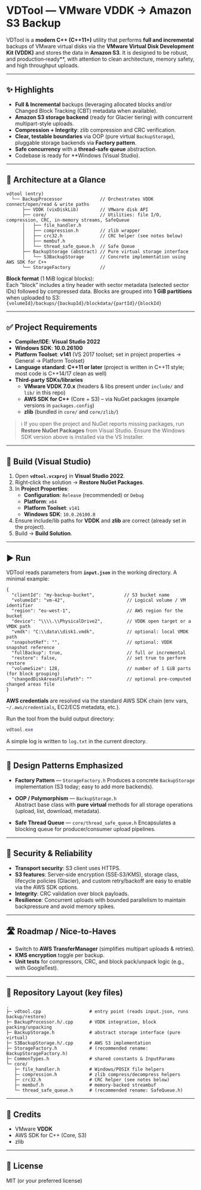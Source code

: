 # VDTool — VMware VDDK → Amazon S3 Backup

VDTool is a **modern C++ (C++11+)** utility that performs **full and incremental** backups of VMware virtual disks via the **VMware Virtual Disk Development Kit (VDDK)** and stores the data in **Amazon S3**. It is designed to be robust, and production‑ready**, with attention to clean architecture, memory safety, and high throughput uploads.

---

## ✨ Highlights

- **Full & Incremental** backups (leveraging allocated blocks and/or Changed Block Tracking (CBT) metadata when available).
- **Amazon S3 storage backend** (ready for Glacier tiering) with concurrent multipart-style uploads.
- **Compression + Integrity**: zlib compression and CRC verification.
- **Clear, testable boundaries** via OOP (pure virtual `BackupStorage`), pluggable storage backends via **Factory pattern**.
- **Safe concurrency** with a **thread-safe queue** abstraction.
- Codebase is ready for **Windows (Visual Studio).

---

## 🧱 Architecture at a Glance

```
vdtool (entry)
  └── BackupProcessor              // Orchestrates VDDK connect/open/read & write paths
      ├── VDDK (vixDiskLib)        // VMware disk API
      ├── core/                    // Utilities: file I/O, compression, CRC, in‑memory streams, SafeQueue
      │   ├── file_handler.h
      │   ├── compression.h        // zlib wrapper
      │   ├── crc32.h              // CRC helper (see notes below)
      │   ├── membuf.h
      │   └── thread_safe_queue.h  // Safe Queue
      ├── BackupStorage (abstract) // Pure virtual storage interface
      │   └── S3BackupStorage      // Concrete implementation using AWS SDK for C++
      └── StorageFactory           //
```

**Block format** (1 MiB logical blocks):  
Each “block” includes a tiny header with sector metadata (selected sector IDs) followed by compressed data. Blocks are grouped into **1 GiB partitions** when uploaded to S3:  
`{volumeId}/backups/{backupId}/blockdata/{partId}/{blockId}`

---

## ✅ Project Requirements

- **Compiler/IDE**: **Visual Studio 2022**
- **Windows SDK**: **10.0.26100**
- **Platform Toolset**: **v141** (VS 2017 toolset; set in project properties → General → Platform Toolset)
- **Language standard**: **C++11 or later** (project is written in C++11 style; most code is C++14/17 clean as well)
- **Third‑party SDKs/libraries**
  - **VMware VDDK 7.0.x** (headers & libs present under `include/` and `lib/` in this repo)
  - **AWS SDK for C++** (Core + S3) – via NuGet packages (example versions in `packages.config`)
  - **zlib** (bundled in `core/` and `core/zlib/`)

> ℹ️ If you open the project and NuGet reports missing packages, run **Restore NuGet Packages** from Visual Studio. Ensure the Windows SDK version above is installed via the VS Installer.

---

## 🧪 Build (Visual Studio)

1. Open **`vdtool.vcxproj`** in **Visual Studio 2022**.
2. Right‑click the solution → **Restore NuGet Packages**.
3. In **Project Properties**:
   - **Configuration**: `Release` (recommended) or `Debug`
   - **Platform**: `x64`
   - **Platform Toolset**: `v141`
   - **Windows SDK**: `10.0.26100.0`
4. Ensure include/lib paths for **VDDK** and **zlib** are correct (already set in the project).
5. Build → **Build Solution**.

---

## ▶️ Run

VDTool reads parameters from **`input.json`** in the working directory. A minimal example:

```jsonc
{
  "clientId": "my-backup-bucket",           // S3 bucket name
  "volumeId": "vm-42",                       // Logical volume / VM identifier
  "region": "eu-west-1",                     // AWS region for the bucket
  "device": "\\\\.\\PhysicalDrive2",         // VDDK open target or a VMDK path
  "vmdk": "C:\\data\\disk1.vmdk",            // optional: local VMDK path
  "snapshotRef": "",                         // optional: VDDK snapshot reference
  "fullBackup": true,                        // full or incremental
  "restore": false,                          // set true to perform restore
  "volumeSize": 128,                         // number of 1 GiB parts (for block grouping)
  "changedDiskAreasFilePath": ""             // optional pre-computed changed areas file
}
```

**AWS credentials** are resolved via the standard AWS SDK chain (env vars, `~/.aws/credentials`, EC2/ECS metadata, etc.).

Run the tool from the build output directory:
```powershell
vdtool.exe
```
A simple log is written to `log.txt` in the current directory.

---

## 🧩 Design Patterns Emphasized

- **Factory Pattern** — `StorageFactory.h`
  Produces a concrete `BackupStorage` implementation (S3 today; easy to add more backends).

- **OOP / Polymorphism** — `BackupStorage.h`  
  Abstract base class with **pure virtual** methods for all storage operations (upload, list, download, metadata).

- **Safe Thread Queue** — `core/thread_safe_queue.h`
  Encapsulates a blocking queue for producer/consumer upload pipelines.

---

## 🔐 Security & Reliability

- **Transport security**: S3 client uses HTTPS.
- **S3 features**: Server‑side encryption (SSE‑S3/KMS), storage class, lifecycle policies (Glacier), and custom retry/backoff are easy to enable via the AWS SDK options.
- **Integrity**: CRC validation over block payloads.
- **Resilience**: Concurrent uploads with bounded parallelism to maintain backpressure and avoid memory spikes.

---

## 🛣️ Roadmap / Nice‑to‑Haves

- Switch to **AWS TransferManager** (simplifies multipart uploads & retries).
- **KMS encryption** toggle per backup.
- **Unit tests** for compressors, CRC, and block pack/unpack logic (e.g., with GoogleTest).

---

## 📂 Repository Layout (key files)

```
.
├─ vdtool.cpp                  # entry point (reads input.json, runs backup/restore)
├─ BackupProcessor.h/.cpp      # VDDK integration, block packing/unpacking
├─ BackupStorage.h             # abstract storage interface (pure virtual)
├─ S3BackupStorage.h/.cpp      # AWS S3 implementation
├─ StorageFactory.h            # (recommended rename: BackupStorageFactory.h)
├─ CommonTypes.h               # shared constants & InputParams
└─ core/
   ├─ file_handler.h           # Windows/POSIX file helpers
   ├─ compression.h            # zlib compress/decompress helpers
   ├─ crc32.h                  # CRC helper (see notes below)
   ├─ membuf.h                 # memory-backed streambuf
   └─ thread_safe_queue.h      # (recommended rename: SafeQueue.h)
```

---

## 🙌 Credits

- VMware **VDDK**
- AWS SDK for C++ (Core, S3)
- zlib

---

## 📝 License

MIT (or your preferred license)
